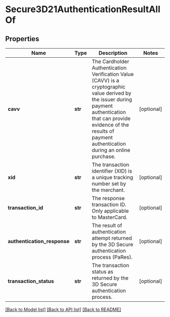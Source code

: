 # Secure3D21AuthenticationResultAllOf

## Properties
Name | Type | Description | Notes
------------ | ------------- | ------------- | -------------
**cavv** | **str** | The Cardholder Authentication Verification Value (CAVV) is a cryptographic value derived by the issuer during payment authentication that can provide evidence of the results of payment authentication during an online purchase. | [optional] 
**xid** | **str** | The transaction identifier (XID) is a unique tracking number set by the merchant. | [optional] 
**transaction_id** | **str** | The response transaction ID. Only applicable to MasterCard. | [optional] 
**authentication_response** | **str** | The result of authentication attempt returned by the 3D Secure authentication process (PaRes). | [optional] 
**transaction_status** | **str** | The transaction status as returned by the 3D Secure authentication process. | [optional] 

[[Back to Model list]](../README.md#documentation-for-models) [[Back to API list]](../README.md#documentation-for-api-endpoints) [[Back to README]](../README.md)


